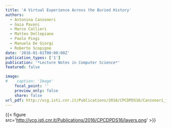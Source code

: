 ```yaml
---
title: 'A Virtual Experience Across the Buried History'
authors:
  - Antonina Canzoneri
  - Gaia Pavoni
  - Marco Callieri
  - Matteo Dellepiane
  - Paolo Pingi
  - Manuela De Giorgi
  - Roberto Scopigno
date: '2016-01-01T00:00:00Z'
publication_types: ['1']
publication: '*Lecture Notes in Computer Science*'
featured: false

image:
#    caption: 'Image'
    focal_point: ''
    preview_only: false
    share: false
url_pdf: http://vcg.isti.cnr.it/Publications/2016/CPCDPDS16/Canzoneri_final.pdf
---
```

{{< figure src='http://vcg.isti.cnr.it/Publications/2016/CPCDPDS16/layers.png' >}}
